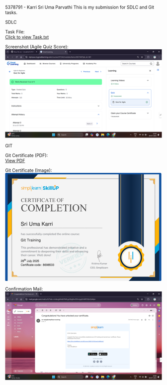 5378791 - Karri Sri Uma Parvathi
This is my submission for SDLC and Git tasks.

SDLC

Task File:  
[Click to view Task.txt](./SDLC/Task.txt)

Screenshot (Agile Quiz Score):  
![Agile Quiz Score](./SDLC/Agile%20Quiz%20Score%20.png)

GIT

Git Certificate (PDF):  
[View PDF](./GIT/Simpllearn%20Git%20Certificate.pdf)

Git Certificate (Image):  
![Git Certificate](./GIT/Simpllearn%20Git%20Certificate.png)

Confirmation Mail:  
![Confirmation Mail](./GIT/conformation%20mail%20.png)
